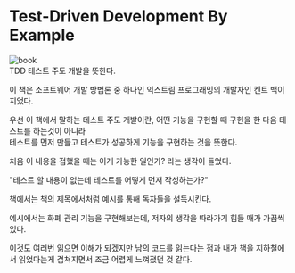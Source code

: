 # Test-Driven Development By Example
![book](TDD.jpg)  
TDD 테스트 주도 개발을 뜻한다.  

이 책은 소프트웨어 개발 방법론 중 하나인 익스트림 프로그래밍의 개발자인 켄트 백이 지었다.  

우선 이 책에서 말하는 테스트 주도 개발이란, 어떤 기능을 구현할 때 구현을 한 다음 테스트를 하는것이 아니라  
테스트를 먼저 만들고 테스트가 성공하게 기능을 구현하는 것을 뜻한다.  

처음 이 내용을 접했을 때는 이게 가능한 일인가? 라는 생각이 들었다.  

"테스트 할 내용이 없는데 테스트를 어떻게 먼저 작성하는가?"  

책에서는 책의 제목에서처럼 예시를 통해 독자들을 설득시킨다.  

예시에서는 화폐 관리 기능을 구현해보는데, 저자의 생각을 따라가기 힘들 때가 가끔씩 있다.  

이것도 여러번 읽으면 이해가 되겠지만 남의 코드를 읽는다는 점과 내가 책을 지하철에서 읽었다는게 겹쳐지면서 조금 어렵게 느껴졌던 것 같다.




